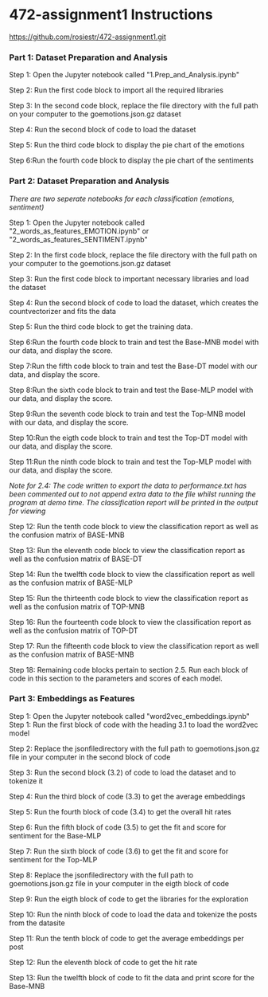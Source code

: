 # 472-assignment1 Instructions

https://github.com/rosiestr/472-assignment1.git

### Part 1: Dataset Preparation and Analysis
Step 1: Open the Jupyter notebook called "1.Prep_and_Analysis.ipynb"

Step 2: Run the first code block to import all the required libraries

Step 3: In the second code block, replace the file directory with the full path on your computer to the goemotions.json.gz dataset

Step 4: Run the second block of code to load the dataset

Step 5: Run the third code block to display the pie chart of the emotions

Step 6:Run the fourth code block to display the pie chart of the sentiments



### Part 2: Dataset Preparation and Analysis
*There are two seperate notebooks for each classification (emotions, sentiment)*

Step 1: Open the Jupyter notebook called "2_words_as_features_EMOTION.ipynb" or "2_words_as_features_SENTIMENT.ipynb"

Step 2: In the first code block, replace the file directory with the full path on your computer to the goemotions.json.gz dataset

Step 3: Run the first code block to important necessary libraries and load the dataset

Step 4: Run the second block of code to load the dataset, which creates the countvectorizer and fits the data

Step 5: Run the third code block to get the training data.

Step 6:Run the fourth code block to train and test the Base-MNB model with our data, and display the score.

Step 7:Run the fifth code block to train and test the Base-DT model with our data, and display the score.

Step 8:Run the sixth code block to train and test the Base-MLP model with our data, and display the score.

Step 9:Run the seventh code block to train and test the Top-MNB model with our data, and display the score.

Step 10:Run the eigth code block to train and test the Top-DT model with our data, and display the score.

Step 11:Run the ninth code block to train and test the Top-MLP model with our data, and display the score.

*Note for 2.4: The code written to export the data to performance.txt has been commented out to not append extra data to the file whilst running the program at demo time. The classification report will be printed in the output for viewing*

Step 12: Run the tenth code block to view the classification report as well as the confusion matrix of BASE-MNB

Step 13: Run the eleventh code block to view the classification report as well as the confusion matrix of BASE-DT

Step 14: Run the twelfth code block to view the classification report as well as the confusion matrix of BASE-MLP

Step 15: Run the thirteenth code block to view the classification report as well as the confusion matrix of TOP-MNB

Step 16: Run the fourteenth code block to view the classification report as well as the confusion matrix of TOP-DT

Step 17: Run the fifteenth code block to view the classification report as well as the confusion matrix of BASE-MNB

Step 18: Remaining code blocks pertain to section 2.5. Run each block of code in this section to the parameters and scores of each model. 


  
### Part 3: Embeddings as Features
Step 1: Open the Jupyter notebook called "word2vec_embeddings.ipynb"
Step 1: Run the first block of code with the heading 3.1 to load the word2vec model

Step 2: Replace the jsonfiledirectory with the full path to goemotions.json.gz file in your computer in the second block of code

Step 3: Run the second block (3.2) of code to load the dataset and to tokenize it

Step 4: Run the third block of code (3.3) to get the average embeddings

Step 5: Run the fourth block of code (3.4) to get the overall hit rates

Step 6: Run the fifth block of code (3.5) to get the fit and score for sentiment for the Base-MLP

Step 7: Run the sixth block of code (3.6) to get the fit and score for sentiment for the Top-MLP

Step 8: Replace the jsonfiledirectory with the full path to goemotions.json.gz file in your computer in the eigth block of code

Step 9: Run the eigth block of code to get the libraries for the exploration

Step 10: Run the ninth block of code to load the data and tokenize the posts from the datasite

Step 11: Run the tenth block of code to get the average embeddings per post

Step 12: Run the eleventh block of code to get the hit rate

Step 13: Run the twelfth block of code to fit the data and print score for the Base-MNB
